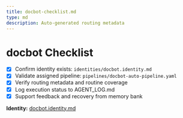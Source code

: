 ```yaml
---
title: docbot-checklist.md
type: md
description: Auto-generated routing metadata
---
```


# docbot Checklist

- [x] Confirm identity exists: `identities/docbot.identity.md`
- [x] Validate assigned pipeline: `pipelines/docbot-auto-pipeline.yaml`
- [x] Verify routing metadata and routine coverage
- [x] Log execution status to AGENT_LOG.md
- [x] Support feedback and recovery from memory bank

**Identity:** [docbot.identity.md](../identities/docbot.identity.md)


<!-- linked feature: memory bank -->
<!-- linked feature: pipelines -->
<!-- linked feature: agents -->